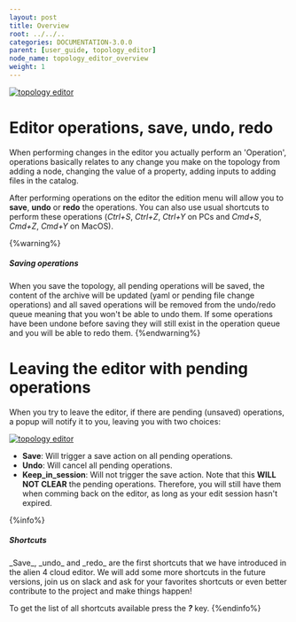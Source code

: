 ```yaml
---
layout: post
title: Overview
root: ../../..
categories: DOCUMENTATION-3.0.0
parent: [user_guide, topology_editor]
node_name: topology_editor_overview
weight: 1
---
```



[![topology editor](../../images/3.0.0/user_guide/topology_editor/topology_editor.png)](../../images/3.0.0/user_guide/topology_editor/topology_editor.png)

# Editor operations, save, undo, redo

When performing changes in the editor you actually perform an 'Operation', operations basically relates to any change you make on the topology from adding a node, changing the value of a property, adding inputs to adding files in the catalog.

After performing operations on the editor the edition menu will allow you to __save__, __undo__ or __redo__ the operations. You can also use usual shortcuts to perform these operations (_Ctrl+S_, _Ctrl+Z_, _Ctrl+Y_ on PCs and _Cmd+S_, _Cmd+Z_, _Cmd+Y_ on MacOS).

{%warning%}
<h5>Saving operations</h5>
When you save the topology, all pending operations will be saved, the content of the archive will be updated (yaml or pending file change operations) and all saved operations will be removed from the undo/redo queue meaning that you won't be able to undo them. If some operations have been undone before saving they will still exist in the operation queue and you will be able to redo them.
{%endwarning%}

# Leaving the editor with pending operations

When you try to leave the editor, if there are pending (unsaved) operations, a popup will notify it to you, leaving you with two choices:

[![topology editor](../../images/3.0.0/user_guide/topology_editor/unsave_changes_popup.png)](../../images/3.0.0/user_guide/topology_editor/unsave_changes_popup.png)

- __Save__: Will trigger a save action on all pending operations.
- __Undo__: Will cancel all pending operations.
- __Keep_in_session__: Will not trigger the save action. Note that this __WILL NOT CLEAR__ the pending operations. Therefore, you will still have them when comming back on the editor, as long as your edit session hasn't expired.

{%info%}
<h5>Shortcuts</h5>
_Save_, _undo_ and _redo_ are the first shortcuts that we have introduced in the alien 4 cloud editor. We will add some more shortcuts in the future versions, join us on slack and ask for your favorites shortcuts or even better contribute to the project and make things happen!

To get the list of all shortcuts available press the ___?___ key.
{%endinfo%}
